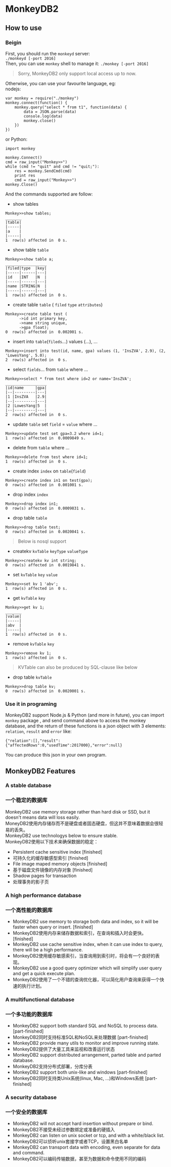 # MonkeyDB2

## How to use

### Beigin

First, you should run the `monkeyd` server:  
``` ./monkeyd [-port 2016] ```  
Then, you can use `monkey` shell to manage it:
``` ./monkey [-port 2016] ```
> Sorry, MonkeyDB2 only support local access up to now.  

Otherwise, you can use your favourite language, eg:  
nodejs:
```
var monkey = require("./monkey")
monkey.connect(function() {
    monkey.query("select * from t1", function(data) {
        data = JSON.parse(data)
        console.log(data)
        monkey.close()
    })
})    
```
or Python:
```
import monkey

monkey.Connect()
cmd = raw_input("Monkey>>")
while (cmd != "quit" and cmd != "quit;"):
    res = monkey.SendCmd(cmd)
    print res
    cmd = raw_input("Monkey>>")
monkey.Close()
```

And the commands supported are follow:

* show tables

```
Monkey>>show tables;
_______
|table|
|-----|
|a    |
|-----|
1  row(s) affected in  0 s.
```

* show table `table`

```
Monkey>>show table a;
__________________
|filed|type  |key|
|-----|------|---|
|id   |INT   |N  |
|-----|------|---|
|name |STRING|N  |
|-----|------|---|
1  row(s) affected in  0 s.
```

* create table `table` ( `filed` `type` `attributes`)

```
Monkey>>create table test (
      ->id int primary key,
      ->name string unique,
      ->gpa float);
0  row(s) affected in  0.002001 s.
```

* insert into `table`(`fileds`...) values (...), ...

```
Monkey>>insert into test(id, name, gpa) values (1, 'InsZVA', 2.9), (2, 'LowesYang', 5.0);
2  row(s) affected in  0 s.
```

* select `fields`... from `table` where ...

```
Monkey>>select * from test where id=2 or name='InsZVA';
__________________
|id|name     |gpa|
|--|---------|---|
|1 |InsZVA   |2.9|
|--|---------|---|
|2 |LowesYang|5  |
|--|---------|---|
2  row(s) affected in  0 s.
```

* update `table` set `field` = `value` where ...

```
Monkey>>update test set gpa=3.2 where id=1;
1  row(s) affected in  0.0009849 s.
```

* delete from `table` where ...

```
Monkey>>delete from test where id=1;
1  row(s) affected in  0 s.
```

* create index `index` on `table`(`field`)

```
Monkey>>create index in1 on test(gpa);
0  row(s) affected in  0.001001 s.
```

* drop index `index`

```
Monkey>>drop index in1;
0  row(s) affected in  0.0009831 s.
```

* drop table `table`

```
Monkey>>drop table test;
0  row(s) affected in  0.0020041 s.
```

> Below is nosql support

* createkv `kvTable` `keyType` `valueType`

```
Monkey>>createkv kv int string;
0  row(s) affected in  0.0019841 s.
```

* set `kvTable` `key` `value`

```
Monkey>>set kv 1 'abv';
1  row(s) affected in  0 s.
```

* get `kvTable` `key`

```
Monkey>>get kv 1;
_______
|value|
|-----|
|abv  |
|-----|
1  row(s) affected in  0 s.
```

* remove `kvTable` `key`

```
Monkey>>remove kv 1;
1  row(s) affected in  0 s.
```

> KVTable can also be produced by SQL-clause like below

* drop table `kvTable`

```
Monkey>>drop table kv;
0  row(s) affected in  0.0020001 s.
```

### Use it in programing

MonkeyDB2 support Node.js & Python (and more in future), you can import `monkey` package
, and send command above to access the monkey database, and the return of these functions
 is a json object with 3 elements: `relation`, `result` and `error` like:
 
 ```
 {"relation":[],"result":{"affectedRows":0,"usedTime":2017000},"error":null}
 ```
 
 You can produce this json in your own program.

## MonkeyDB2 Features

### A stable database
### 一个稳定的数据库

MonkeyDB2 use memory storage rather than hard disk or SSD, but it doesn't means data will loss easily.<br/>
MoneyDB2使用内存储存而不是硬盘或者固态硬盘，但这并不意味着数据会很轻易的丢失。<br/>
MonkeyDB2 use technologys below to ensure stable.<br/>
MonkeyDB2使用以下技术来确保数据的稳定：<br/>

* Persistent cache sensitive index  [finished]
* 可持久化的缓存敏感型索引            [finished]
* File image maped memory objects   [finished]
* 基于磁盘文件镜像的内存对象          [finished]
* Shadow pages for transaction
* 处理事务的影子页

### A high performance database
### 一个高性能的数据库

* MonkeyDB2 use memory to storage both data and index, so it will be faster when query or insert. [finished]<br/>
* MonkeyDB2使用内存来储存数据和索引，在查询和插入时会更快。 [finished]
* MonkeyDB2 use cache sensitive index, when it can use index to query, there will be a high performance.<br/>
* MonkeyDB2使用缓存敏感索引，当查询用到索引时，将会有一个良好的表现。
* MonkeyDB2 use a good query optimizer which will simplify user query and get a quick execute plan.<br/>
* MonkeyDB2使用了一个不错的查询优化器，可以简化用户查询来获得一个快速的执行计划。

### A multifunctional database
### 一个多功能的数据库

* MonkeyDB2 support both standard SQL and NoSQL to process data. [part-finished]
* MonkeyDB2同时支持标准SQL和NoSQL来处理数据 [part-finished]
* MonkeyDB2 provide many utils to monitor and improve running state.
* MonkeyDB2提供了大量工具来监视和改善运行状态
* MonkeyDB2 support distributed arrangement, parted table and parted database.
* MonkeyDB2支持分布式部署，分库分表
* MonkeyDB2 support both unix-like and windows [part-finished]
* MonkeyDB2同时支持类Unix系统(linux, Mac, ...)和Windows系统 [part-finished]

### A security database
### 一个安全的数据库

* MonkeyDB2 will not accept hard insertion without prepare or bind.
* MonkeyDB2不接受未经过参数绑定或准备的硬插入
* MonkeyDB2 can listen on unix socket or tcp, and with a white/black list.
* MonkeyDB2可以侦听unix套接字或者TCP，设置黑白名单
* MonkeyDB2 can transport data with encoding, even separate for data and command.
* MonkeyDB2可以编码传输数据，甚至为数据和命令使用不同的编码